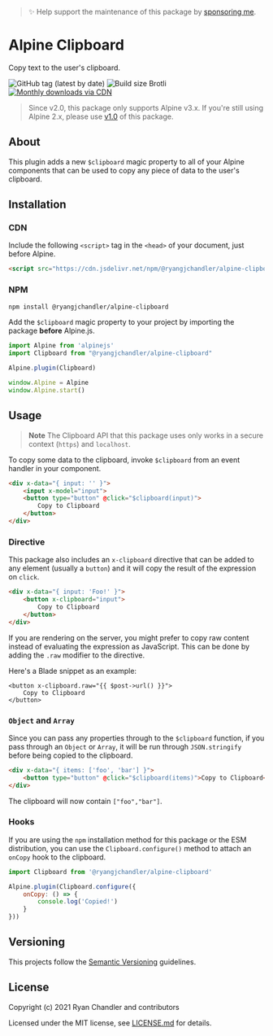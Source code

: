 > ✨ Help support the maintenance of this package by [sponsoring me](https://github.com/sponsors/ryangjchandler).

# Alpine Clipboard

Copy text to the user's clipboard.

![GitHub tag (latest by date)](https://img.shields.io/github/v/tag/ryangjchandler/alpine-clipboard?label=version&style=flat-square)
![Build size Brotli](https://img.badgesize.io/ryangjchandler/alpine-clipboard/master/dist/alpine-clipboard.js.svg?compression=gzip&style=flat-square&color=green)
[![Monthly downloads via CDN](https://data.jsdelivr.com/v1/package/npm/@ryangjchandler/alpine-clipboard/badge)](https://www.jsdelivr.com/package/npm/@ryangjchandler/alpine-clipboard)

> Since v2.0, this package only supports Alpine v3.x. If you're still using Alpine 2.x, please use [v1.0](https://github.com/ryangjchandler/alpine-clipboard/tree/v1.0.0) of this package.

## About

This plugin adds a new `$clipboard` magic property to all of your Alpine components that can be used to copy any piece of data to the user's clipboard.

## Installation

### CDN

Include the following `<script>` tag in the `<head>` of your document, just before Alpine.

```html
<script src="https://cdn.jsdelivr.net/npm/@ryangjchandler/alpine-clipboard@2.x.x/dist/alpine-clipboard.js" defer></script>
```

### NPM

```bash
npm install @ryangjchandler/alpine-clipboard
```

Add the `$clipboard` magic property to your project by importing the package **before** Alpine.js.

```js
import Alpine from 'alpinejs'
import Clipboard from "@ryangjchandler/alpine-clipboard"

Alpine.plugin(Clipboard)

window.Alpine = Alpine
window.Alpine.start()
```

## Usage

> **Note**
> The Clipboard API that this package uses only works in a secure context (`https`) and `localhost`. 

To copy some data to the clipboard, invoke `$clipboard` from an event handler in your component.

```html
<div x-data="{ input: '' }">
    <input x-model="input">
    <button type="button" @click="$clipboard(input)">
        Copy to Clipboard
    </button>
</div>
```

### Directive

This package also includes an `x-clipboard` directive that can be added to any element (usually a `button`) and it will copy the result of the expression on `click`.

```html
<div x-data="{ input: 'Foo!' }">
    <button x-clipboard="input">
        Copy to Clipboard
    </button>
</div>
```

If you are rendering on the server, you might prefer to copy raw content instead of evaluating the expression as JavaScript. This can be done by adding the `.raw` modifier to the directive.

Here's a Blade snippet as an example:

```blade
<button x-clipboard.raw="{{ $post->url() }}">
    Copy to Clipboard
</button>
```

### `Object` and `Array`

Since you can pass any properties through to the `$clipboard` function, if you pass through an `Object` or `Array`, it will be run through `JSON.stringify` before being copied to the clipboard.

```html
<div x-data="{ items: ['foo', 'bar'] }">
    <button type="button" @click="$clipboard(items)">Copy to Clipboard</button>
</div>
```

The clipboard will now contain `["foo","bar"]`.

### Hooks

If you are using the `npm` installation method for this package or the ESM distribution, you can use the `Clipboard.configure()` method to attach an `onCopy` hook to the clipboard.

```js
import Clipboard from '@ryangjchandler/alpine-clipboard'

Alpine.plugin(Clipboard.configure({
    onCopy: () => {
        console.log('Copied!')
    }
}))
```

## Versioning

This projects follow the [Semantic Versioning](https://semver.org/) guidelines.

## License

Copyright (c) 2021 Ryan Chandler and contributors

Licensed under the MIT license, see [LICENSE.md](LICENSE.md) for details.
